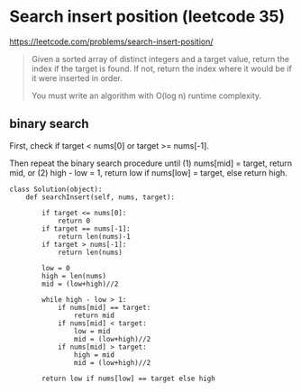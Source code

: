 # Search insert position (leetcode 35)

https://leetcode.com/problems/search-insert-position/

> Given a sorted array of distinct integers and a target value, return the index if the target is found. 
> If not, return the index where it would be if it were inserted in order.
>
> You must write an algorithm with O(log n) runtime complexity.

## binary search

First, check if target < nums[0] or target >= nums[-1].

Then repeat the binary search procedure until (1) nums[mid] = target, return mid, or (2) high - low = 1, return low if nums[low] = target, else return high.

```
class Solution(object):
    def searchInsert(self, nums, target):
        
        if target <= nums[0]:
            return 0
        if target == nums[-1]:
            return len(nums)-1
        if target > nums[-1]:
            return len(nums)
        
        low = 0
        high = len(nums)
        mid = (low+high)//2
        
        while high - low > 1:
            if nums[mid] == target:
                return mid
            if nums[mid] < target:
                low = mid
                mid = (low+high)//2
            if nums[mid] > target:
                high = mid
                mid = (low+high)//2
                
        return low if nums[low] == target else high
```
